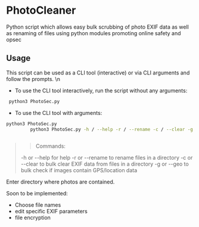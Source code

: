# PhotoCleaner
Python script which allows easy bulk scrubbing of photo EXIF data as well as renaming of files using python modules promoting online safety and opsec

## Usage
This script can be used as a CLI tool (interactive) or via CLI arguments and follow the prompts. \n
 - To use the CLI tool interactively, run the script without any arguments:
```bash
 python3 PhotoSec.py
```
 - To use the CLI tool with arguments:
 ```bash
 python3 PhotoSec.py 
          python3 PhotoSec.py -h / --help -r / --rename -c / --clear -g / --geo 
          
 ```         
>> Commands:
> 
> -h or --help for help -r or --rename to rename files in a directory -c or --clear to bulk clear EXIF data from files in a directory -g or --geo to bulk check if images contain GPS/location data
 
Enter directory where photos are contained. 

Soon to be implemented:
  - Choose file names
  - edit specific EXIF parameters
  - file encryption
